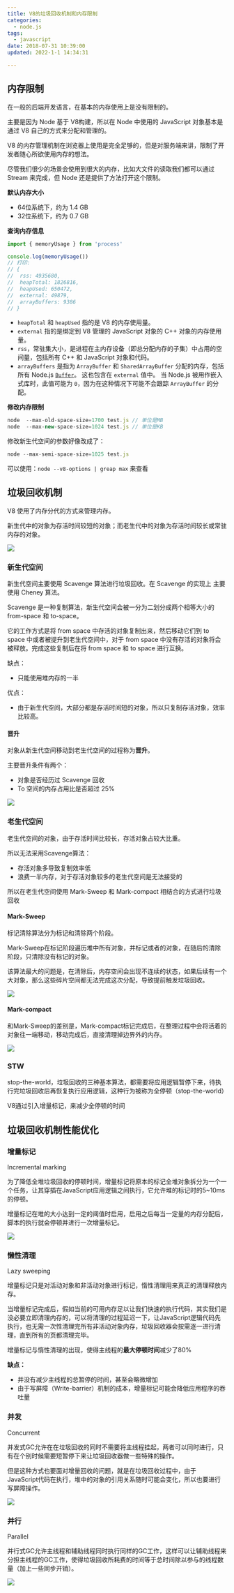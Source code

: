 ```yaml
---
title: V8的垃圾回收机制和内存限制
categories:
  - node.js
tags:
  - javascript
date: 2018-07-31 10:39:00
updated: 2022-1-1 14:34:31

---
```

## 内存限制

在一般的后端开发语言，在基本的内存使用上是没有限制的。

主要是因为 Node 基于 V8构建，所以在 Node 中使用的 JavaScript 对象基本是通过 V8 自己的方式来分配和管理的。

V8 的内存管理机制在浏览器上使用是完全足够的，但是对服务端来讲，限制了开发者随心所欲使用内存的想法。

尽管我们很少的场景会使用到很大的内存，比如大文件的读取我们都可以通过 Stream 来完成，但 Node 还是提供了方法打开这个限制。
<!--more-->
**默认内存大小**

- 64位系统下，约为 1.4 GB
- 32位系统下，约为 0.7 GB

**查询内存信息**

```js
import { memoryUsage } from 'process'

console.log(memoryUsage())
// 打印:
// {
//  rss: 4935680,
//  heapTotal: 1826816,
//  heapUsed: 650472,
//  external: 49879,
//  arrayBuffers: 9386
// }
```

- `heapTotal` 和 `heapUsed` 指的是 V8 的内存使用量。
- `external` 指的是绑定到 V8 管理的 JavaScript 对象的 C++ 对象的内存使用量。
- `rss`，常驻集大小，是进程在主内存设备（即总分配内存的子集）中占用的空间量，包括所有 C++ 和 JavaScript 对象和代码。
- `arrayBuffers` 是指为 `ArrayBuffer` 和 `SharedArrayBuffer` 分配的内存，包括所有 Node.js [`Buffer`](http://nodejs.cn/api/buffer.html)。 这也包含在 `external` 值中。 当 Node.js 被用作嵌入式库时，此值可能为 `0`，因为在这种情况下可能不会跟踪 `ArrayBuffer` 的分配。

**修改内存限制**

```js
node  --max-old-space-size=1700 test.js // 单位是MB
node  --max-new-space-size=1024 test.js // 单位是KB
```

修改新生代空间的参数好像改成了：

```js
node --max-semi-space-size=1025 test.js
```

可以使用：`node --v8-options | greap max` 来查看



## 垃圾回收机制

V8 使用了内存分代的方式来管理内存。

新生代中的对象为存活时间较短的对象；而老生代中的对象为存活时间较长或常驻内存的对象。

![](https://image.seeln.com/images/V8分代示意图.png)

### 新生代空间

新生代空间主要使用 Scavenge  算法进行垃圾回收。在 Scavenge 的实现上 主要使用 Cheney 算法。

Scavenge 是一种复制算法，新生代空间会被一分为二划分成两个相等大小的 from-space 和 to-space。

它的工作方式是将 from space 中存活的对象复制出来，然后移动它们到 to space 中或者被提升到老生代空间中，对于 from space 中没有存活的对象将会被释放。完成这些复制后在将 from space 和 to space 进行互换。

缺点：

- 只能使用堆内存的一半

优点：

- 由于新生代空间，大部分都是存活时间短的对象，所以只复制存活对象，效率比较高。

#### 晋升

对象从新生代空间移动到老生代空间的过程称为**晋升**。

主要晋升条件有两个：

- 对象是否经历过 Scavenge 回收
- To 空间的内存占用比是否超过 25%

<img src="https://image.seeln.com/images/新生代空间对象晋升流程.png"  />

### 老生代空间

老生代空间的对象，由于存活时间比较长，存活对象占较大比重。

所以无法采用Scavenge算法：

- 存活对象多导致复制效率低
- 浪费一半内存，对于存活对象较多的老生代空间是无法接受的

所以在老生代空间使用 Mark-Sweep 和 Mark-compact 相结合的方式进行垃圾回收

#### Mark-Sweep

标记清除算法分为标记和清除两个阶段。

Mark-Sweep在标记阶段遍历堆中所有对象，并标记或者的对象，在随后的清除阶段，只清除没有标记的对象。

该算法最大的问题是，在清除后，内存空间会出现不连续的状态，如果后续有一个大对象，那么这些碎片空间都无法完成这次分配，导致提前触发垃圾回收。

<img src="https://image.seeln.com/images/mark-sweep.png"  />

#### Mark-compact

和Mark-Sweep的差别是，Mark-compact标记完成后，在整理过程中会将活着的对象往一端移动，移动完成后，直接清理掉边界外的内存。

<img src="https://image.seeln.com/images/mark-compact.png"/>

### STW

stop-the-world，垃圾回收的三种基本算法，都需要将应用逻辑暂停下来，待执行完垃圾回收后再恢复执行应用逻辑，这种行为被称为全停顿（stop-the-world）

V8通过引入增量标记，来减少全停顿的时间

## 垃圾回收机制性能优化

### 增量标记

Incremental marking

为了降低全堆垃圾回收的停顿时间，增量标记将原本的标记全堆对象拆分为一个一个任务，让其穿插在JavaScript应用逻辑之间执行，它允许堆的标记时的5~10ms的停顿。

增量标记在堆的大小达到一定的阈值时启用，启用之后每当一定量的内存分配后，脚本的执行就会停顿并进行一次增量标记。

<img src="https://image.seeln.com/images/增量标记.png"/>

### 懒性清理

Lazy sweeping

增量标记只是对活动对象和非活动对象进行标记，惰性清理用来真正的清理释放内存。

当增量标记完成后，假如当前的可用内存足以让我们快速的执行代码，其实我们是没必要立即清理内存的，可以将清理的过程延迟一下，让JavaScript逻辑代码先执行，也无需一次性清理完所有非活动对象内存，垃圾回收器会按需逐一进行清理，直到所有的页都清理完毕。

增量标记与惰性清理的出现，使得主线程的**最大停顿时间**减少了80%

**缺点：**

- 并没有减少主线程的总暂停的时间，甚至会略微增加
- 由于写屏障（Write-barrier）机制的成本，增量标记可能会降低应用程序的吞吐量

### 并发

Concurrent

并发式GC允许在在垃圾回收的同时不需要将主线程挂起，两者可以同时进行，只有在个别时候需要短暂停下来让垃圾回收器做一些特殊的操作。

但是这种方式也要面对增量回收的问题，就是在垃圾回收过程中，由于JavaScript代码在执行，堆中的对象的引用关系随时可能会变化，所以也要进行写屏障操作。

<img src="https://image.seeln.com/images/v8-gc-并发.png"/>

### 并行

Parallel

并行式GC允许主线程和辅助线程同时执行同样的GC工作，这样可以让辅助线程来分担主线程的GC工作，使得垃圾回收所耗费的时间等于总时间除以参与的线程数量（加上一些同步开销）。

<img src="https://image.seeln.com/images/v8-gc-并行.png"/>